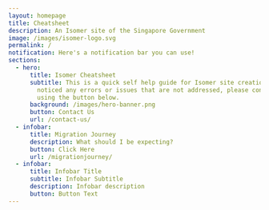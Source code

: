 ```yaml
---
layout: homepage
title: Cheatsheet
description: An Isomer site of the Singapore Government
image: /images/isomer-logo.svg
permalink: /
notification: Here's a notification bar you can use!
sections:
  - hero:
      title: Isomer Cheatsheet
      subtitle: This is a quick self help guide for Isomer site creation. If you
        noticed any errors or issues that are not addressed, please contact us
        using the button below.
      background: /images/hero-banner.png
      button: Contact Us
      url: /contact-us/
  - infobar:
      title: Migration Journey
      description: What should I be expecting?
      button: Click Here
      url: /migrationjourney/
  - infobar:
      title: Infobar Title
      subtitle: Infobar Subtitle
      description: Infobar description
      button: Button Text
---
```


